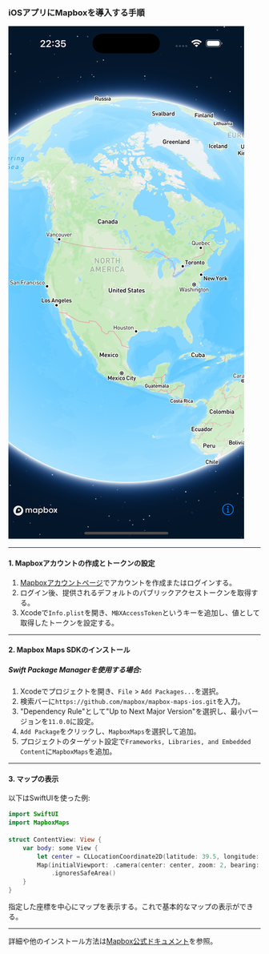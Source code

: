 ### iOSアプリにMapboxを導入する手順

![screenshot](https://github.com/dddomain/MapBoxAppDemo/blob/main/MapBoxApp/Assets.xcassets/Simulator%20Screenshot%20-%20iPhone%2016%20Pro%20Max%20-%202024-12-01%20at%2022.35.16.imageset/Simulator%20Screenshot%20-%20iPhone%2016%20Pro%20Max%20-%202024-12-01%20at%2022.35.16.png)

---

#### 1. Mapboxアカウントの作成とトークンの設定

1. [Mapboxアカウントページ](https://account.mapbox.com)でアカウントを作成またはログインする。
2. ログイン後、提供されるデフォルトのパブリックアクセストークンを取得する。
3. Xcodeで`Info.plist`を開き、`MBXAccessToken`というキーを追加し、値として取得したトークンを設定する。

---

#### 2. Mapbox Maps SDKのインストール

##### Swift Package Managerを使用する場合:

1. Xcodeでプロジェクトを開き、`File` > `Add Packages...`を選択。
2. 検索バーに`https://github.com/mapbox/mapbox-maps-ios.git`を入力。
3. "Dependency Rule"として"Up to Next Major Version"を選択し、最小バージョンを`11.0.0`に設定。
4. `Add Package`をクリックし、`MapboxMaps`を選択して追加。
5. プロジェクトのターゲット設定で`Frameworks, Libraries, and Embedded Content`に`MapboxMaps`を追加。

---

#### 3. マップの表示

以下はSwiftUIを使った例:

```swift
import SwiftUI
import MapboxMaps

struct ContentView: View {
    var body: some View {
        let center = CLLocationCoordinate2D(latitude: 39.5, longitude: -98.0)
        Map(initialViewport: .camera(center: center, zoom: 2, bearing: 0, pitch: 0))
            .ignoresSafeArea()
    }
}
```

指定した座標を中心にマップを表示する。これで基本的なマップの表示ができる。

---

詳細や他のインストール方法は[Mapbox公式ドキュメント](https://docs.mapbox.com/ios/maps/guides/install/)を参照。
